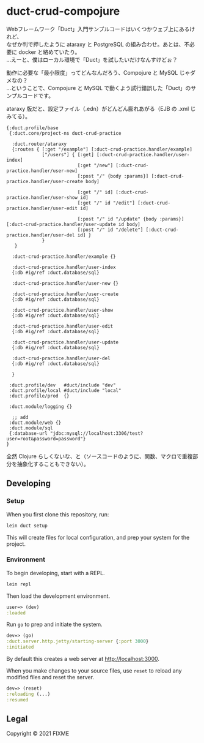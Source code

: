 # duct-crud-compojure

Webフレームワーク「Duct」入門サンプルコードはいくつかウェブ上にあるけれど、<br>
なぜか判で押したように ataraxy と PostgreSQL の組み合わせ。あとは、不必要に docker と絡めていたり。<br>
…えーと、僕はローカル環境で「Duct」を試したいだけなんすけどぉ？<br>

動作に必要な「最小限度」ってどんなんだろう、Compojure と MySQL じゃダメなの？<br>
…ということで、Compojure と MySQL で動くよう試行錯誤した「Duct」のサンプルコードです。<br>

ataraxy 版だと、設定ファイル（.edn）がどんどん膨れあがる（EJB の .xml じみてる）。<br>

```edn
{:duct.profile/base
 {:duct.core/project-ns duct-crud-practice

  :duct.router/ataraxy
  {:routes { [:get "/example"] [:duct-crud-practice.handler/example]
             ["/users"] { [:get] [:duct-crud-practice.handler/user-index]
                          [:get "/new"] [:duct-crud-practice.handler/user-new]
                          [:post "/" {body :params}] [:duct-crud-practice.handler/user-create body]

                          [:get "/" id] [:duct-crud-practice.handler/user-show id]
                          [:get "/" id "/edit"] [:duct-crud-practice.handler/user-edit id]

                          [:post "/" id "/update" {body :params}] [:duct-crud-practice.handler/user-update id body]
                          [:post "/" id "/delete"] [:duct-crud-practice.handler/user-del id] }
             }
   }

  :duct-crud-practice.handler/example {}

  :duct-crud-practice.handler/user-index
  {:db #ig/ref :duct.database/sql}

  :duct-crud-practice.handler/user-new {}

  :duct-crud-practice.handler/user-create
  {:db #ig/ref :duct.database/sql}

  :duct-crud-practice.handler/user-show
  {:db #ig/ref :duct.database/sql}

  :duct-crud-practice.handler/user-edit
  {:db #ig/ref :duct.database/sql}

  :duct-crud-practice.handler/user-update
  {:db #ig/ref :duct.database/sql}

  :duct-crud-practice.handler/user-del
  {:db #ig/ref :duct.database/sql}

  }

 :duct.profile/dev   #duct/include "dev"
 :duct.profile/local #duct/include "local"
 :duct.profile/prod  {}

 :duct.module/logging {}

  ;; add
 :duct.module/web {}
 :duct.module/sql
 {:database-url "jdbc:mysql://localhost:3306/test?user=root&password=password"}
}
```

全然 Clojure らしくないな、と（ソースコードのように、関数、マクロで重複部分を抽象化することもできない）。<br>

## Developing

### Setup

When you first clone this repository, run:

```sh
lein duct setup
```

This will create files for local configuration, and prep your system
for the project.

### Environment

To begin developing, start with a REPL.

```sh
lein repl
```

Then load the development environment.

```clojure
user=> (dev)
:loaded
```

Run `go` to prep and initiate the system.

```clojure
dev=> (go)
:duct.server.http.jetty/starting-server {:port 3000}
:initiated
```

By default this creates a web server at <http://localhost:3000>.

When you make changes to your source files, use `reset` to reload any
modified files and reset the server.

```clojure
dev=> (reset)
:reloading (...)
:resumed
```
<!---
### Testing

Testing is fastest through the REPL, as you avoid environment startup
time.

```clojure
dev=> (test)
...
```

But you can also run tests through Leiningen.

```sh
lein test
```
-->

## Legal

Copyright © 2021 FIXME
